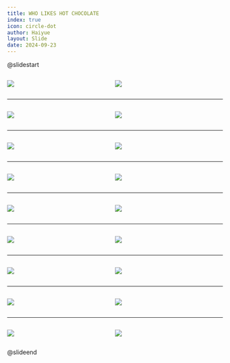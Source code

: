 ```yaml
---
title: WHO LIKES HOT CHOCOLATE
index: true
icon: circle-dot
author: Haiyue
layout: Slide
date: 2024-09-23
---
```

 
@slidestart

<div style="display:flex">
<div style="flex:1">

![](/reading/english/Level-T/WHO%20LIKES%20HOT%20CHOCOLATE/001.webp)
</div>
<div style="flex:1">

![](/reading/english/Level-T/WHO%20LIKES%20HOT%20CHOCOLATE/002.webp)
</div>
</div>

---

<div style="display:flex">
<div style="flex:1">

![](/reading/english/Level-T/WHO%20LIKES%20HOT%20CHOCOLATE/003.webp)
</div>
<div style="flex:1">

![](/reading/english/Level-T/WHO%20LIKES%20HOT%20CHOCOLATE/004.webp)
</div>
</div>

---

<div style="display:flex">
<div style="flex:1">

![](/reading/english/Level-T/WHO%20LIKES%20HOT%20CHOCOLATE/005.webp)
</div>
<div style="flex:1">

![](/reading/english/Level-T/WHO%20LIKES%20HOT%20CHOCOLATE/006.webp)
</div>
</div>

---

<div style="display:flex">
<div style="flex:1">

![](/reading/english/Level-T/WHO%20LIKES%20HOT%20CHOCOLATE/007.webp)
</div>
<div style="flex:1">

![](/reading/english/Level-T/WHO%20LIKES%20HOT%20CHOCOLATE/008.webp)
</div>
</div>

---

<div style="display:flex">
<div style="flex:1">

![](/reading/english/Level-T/WHO%20LIKES%20HOT%20CHOCOLATE/009.webp)
</div>
<div style="flex:1">

![](/reading/english/Level-T/WHO%20LIKES%20HOT%20CHOCOLATE/010.webp)
</div>
</div>

---

<div style="display:flex">
<div style="flex:1">

![](/reading/english/Level-T/WHO%20LIKES%20HOT%20CHOCOLATE/011.webp)
</div>
<div style="flex:1">

![](/reading/english/Level-T/WHO%20LIKES%20HOT%20CHOCOLATE/012.webp)
</div>
</div>

---

<div style="display:flex">
<div style="flex:1">

![](/reading/english/Level-T/WHO%20LIKES%20HOT%20CHOCOLATE/013.webp)
</div>
<div style="flex:1">

![](/reading/english/Level-T/WHO%20LIKES%20HOT%20CHOCOLATE/014.webp)
</div>
</div>

---

<div style="display:flex">
<div style="flex:1">

![](/reading/english/Level-T/WHO%20LIKES%20HOT%20CHOCOLATE/015.webp)
</div>
<div style="flex:1">

![](/reading/english/Level-T/WHO%20LIKES%20HOT%20CHOCOLATE/016.webp)
</div>
</div>

---

<div style="display:flex">
<div style="flex:1">

![](/reading/english/Level-T/WHO%20LIKES%20HOT%20CHOCOLATE/017.webp)
</div>
<div style="flex:1">

![](/reading/english/Level-T/WHO%20LIKES%20HOT%20CHOCOLATE/018.webp)
</div>
</div>

@slideend
